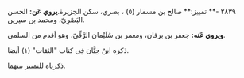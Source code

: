 ٢٨٣٩ -** تمييز:** صالح بن مسمار (٥) ، بصري، سكن الجزيرة.**يروي عَن:** الحسن البَصْرِيّ، ومحمد بن سيرين.

**ويروي عَنه:** جعفر بن برقان، ومعمر بن سُلَيْمان الرَّقِّيّ، وهو أقدم من السلمي.

ذكره ابنُ حِبَّان فِي كتاب "الثقات" (١) أيضا.

ذكرناه للتمييز بينهما.